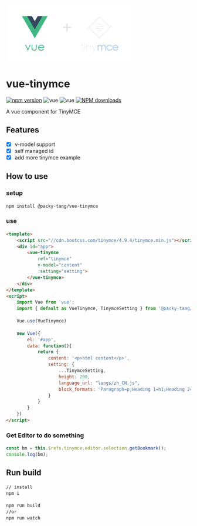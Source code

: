 ![vue-tinymce](assets/vu-tinymce-logo.png)

# vue-tinymce

[![npm version](https://img.shields.io/npm/v/@packy-tang/vue-tinymce.svg)](https://www.npmjs.com/package/@packy-tang/vue-tinymce)
![vue](https://img.shields.io/badge/vue-%5E2.2.x-green.svg)
![vue](https://img.shields.io/badge/tinymce-%5E4.5.7-green.svg)
[![NPM downloads](http://img.shields.io/npm/dm/@packy-tang/vue-tinymce.svg)](https://www.npmjs.com/package/@packy-tang/vue-tinymce)

A vue component for TinyMCE

## Features

- [x] v-model support
- [x] self managed id
- [x] add more tinymce example

## How to use

### setup

```sh
npm install @packy-tang/vue-tinymce
```

### use

```html
<template>
    <script src="//cdn.bootcss.com/tinymce/4.9.4/tinymce.min.js"></script>
    <div id="app">
        <vue-tinymce
            ref="tinymce"
            v-model="content"
            :setting="setting">
        </vue-tinymce>
    </div>
</template>
<script>
    import Vue from 'vue';
    import { default as VueTinymce, TinymceSetting } from '@packy-tang/vue-tinymce';

    Vue.use(VueTinymce)

    new Vue({
        el: '#app',
        data: function(){
            return {
                content: '<p>html content</p>',
                setting: {
                    ...TinymceSetting,
                    height: 200,
                    language_url: "langs/zh_CN.js",
                    block_formats: "Paragraph=p;Heading 1=h1;Heading 2=h2;Heading 3=h3;Heading 4=h4;Heading 5=h5;Heading 6=h6;"
                }
            }
        }
    })
</script>
```

### Get Editor to do something

```js
const bm = this.$refs.tinymce.editor.selection.getBookmark();
console.log(bm);
```

## Run build

```sh
// install
npm i

npm run build
//or
npm run watch
```